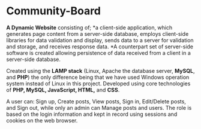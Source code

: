 # Community-Board

**A Dynamic Website** consisting of;
*a client-side application, which generates page content from a server-side database, employs client-side libraries for data validation and display, sends data to a server for validation and storage, and receives response data. 
*A counterpart set of server-side software is created allowing persistence of data received from a client in a server-side database. 

Created using the **LAMP stack** (Linux, Apache the database server, **MySQL**, and **PHP**) the only difference being that we have used Windows operation system instead of Linux in this project. Developed using core technologies of **PHP, MySQL, JavaScript, HTML,** and **CSS**.  

A user can: Sign up, Create posts, View posts, Sign in, Edit/Delete posts, and Sign out, while only an admin can Manage posts and users. The role is based on the login information and kept in record using sessions and cookies on the web browser. 



  
